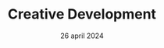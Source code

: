 ---
id: '5'
layout: '../../layouts/BlogPostLayout.astro'
title: 'Creative Development'
description: 'Vandaag kwam Gwen ons vertellen over Dreative Developement en haar gemaakte werk.'
date: '26 april 2024'
speaker: 'Gwen Bogaert'
image:
  url: '/assets/images/article_gwen.jpeg'
  alt: 'Illustration of creative things'

intro: ''
quotes:
  quote_one: ''
  quote_two: ''
content:
  paragraph_one: ''
  paragraph_two: ''
  paragraph_three: ''
---